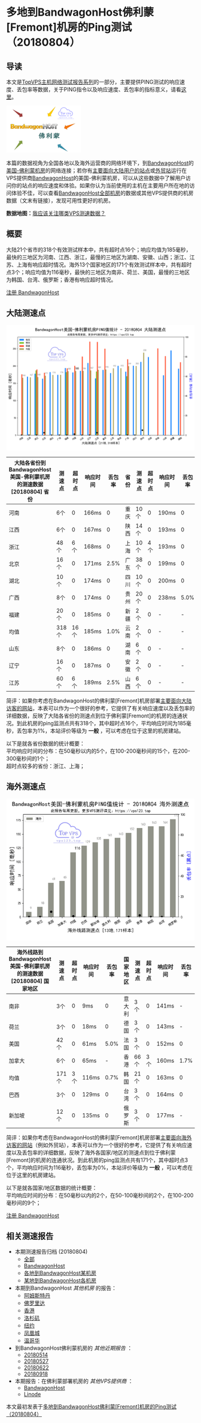 #  多地到BandwagonHost佛利蒙[Fremont]机房的Ping测试（20180804） 

## 导读

本文是[TopVPS主机网络测试报告系列](https://vps123.top/pingtest)的一部分，主要提供PING测试的响应速度、丢包率等数据，关于PING指令以及响应速度、丢包率的指标意义，请看[这里](https://vps123.top/what-is-ping.html)。

![多地到BandwagonHost佛利蒙\[Fremont\]机房的Ping测试（20180804）](/images/thumbnails/to_bwg_Fremont.png)

本篇的数据视角为全国各地以及海外运营商的网络环境下，到[BandwagonHost](https://vps123.top/go/bwg)的[美国-佛利蒙机房](https://vps123.top/bandwagon-facilities.html#fremont)的网络连接；若你有[主要面向大陆用户的站点](https://vps123.top/website-for-mainland-users.html)或[外贸站](https://vps123.top/website-for-internation-trade.html)运行在VPS提供商[BandwagonHost](https://vps123.top/go/bwg)的美国-佛利蒙机房，可以从这些数据中了解用户访问你的站点的响应速度和体验。如果你认为当前使用的主机在主要用户所在地的访问体验不佳，可以查看[BandwagonHost全部机房](/bandwagon/isp/china/20180804-bandwagon-isp-china.md)的数据或其他VPS提供商的机房数据（文末有链接），发现可用性更好的机房。

**数据地图：**[我应该关注哪类VPS测速数据？](https://vps123.top/find-pingtest-data-you-need.html)

## 概要

大陆21个省市的318个有效测试样本中，共有超时点16个；响应均值为185毫秒，最快的三地区为河南、江西、浙江，最慢的三地区为湖南、安徽、山西；浙江、江苏、上海有响应超时情况。海外13个国家地区的171个有效测试样本中，共有超时点3个；响应均值为116毫秒，最快的三地区为南非、荷兰、美国，最慢的三地区为韩国、台湾、俄罗斯；香港有响应超时情况。

[注册 BandwagonHost](https://vps123.top/go/bwg/_btn1)

## 大陆测速点

![大陆各省份到VPS提供商BandwagonHost位于佛利蒙\[Fremont\]的机房的ping测试数据统计图，包含响应值的柱状图以及丢包率的散点图，数据日期为20180804](/images/pingtests/bwg_20180804/plot_idc_bwg_usa-fremont_20180804_mainland.png)

大陆各省份到BandwagonHost美国-佛利蒙机房的测速数据 [20180804] 省份 | 测速点 | 超时点 | 响应时间 | 丢包率 | 省份 | 测速点 | 超时点 | 响应时间 | 丢包率  
---|---|---|---|---|---|---|---|---|---  
河南 | 6个 | 0 | 166ms | 0 | 重庆 | 10个 | 0 | 190ms | 0  
江西 | 6个 | 0 | 167ms | 0 | 陕西 | 14个 | 0 | 193ms | 0  
浙江 | 48个 | 6个 | 168ms | 0 | 上海 | 10个 | 4个 | 193ms | 0  
北京 | 16个 | 0 | 171ms | 2.5% | 广东 | 38个 | 0 | 199ms | 0  
湖北 | 10个 | 0 | 174ms | 0 | 四川 | 10个 | 0 | 200ms | 0  
广西 | 8个 | 0 | 174ms | 0 | 贵州 | 20个 | 0 | 238ms | 5.0%  
福建 | 20个 | 0 | 185ms | 0 | 新疆 | 2个 | 0 | - | -  
均值 | 318个 | 16个 | 185ms | 1.0% | 云南 | 2个 | 0 | - | -  
山东 | 8个 | 0 | 186ms | 0 | 湖南 | 6个 | 0 | - | -  
辽宁 | 16个 | 0 | 187ms | 0 | 安徽 | 2个 | 0 | - | -  
江苏 | 60个 | 6个 | 189ms | 2.5% | 山西 | 6个 | 0 | - | -  
  
简评：如果你考虑在BandwagonHost的佛利蒙[Fremont]机房部署[主要面向大陆访客的网站](website-for-mainland-users.html)，本表可以作为一个很好的参考，它提供了有关响应速度以及丢包率的详细数据，反映了大陆各省份的测速点到位于佛利蒙[Fremont]的机房的连通状况。到此机房的ping监测点共有318个，其中超时点16个，平均响应时间为185毫秒，丢包率为1%，本站评价等级为 **一般** ，可以考虑在位于这里的机房建站。

以下是就各省份数据的统计概要：  
平均响应时间的分布：在50毫秒以内的5个，在100-200毫秒间的15个，在200-300毫秒间的1个；  
超时点较多的省份：浙江、上海；

## 海外测速点

![海外各国家地区到VPS提供商BandwagonHost位于佛利蒙\[Fremont\]的机房的ping测试数据统计图，包含响应值的柱状图以及丢包率的散点图，数据日期为20180804](/images/pingtests/bwg_20180804/plot_idc_bwg_usa-fremont_20180804_overseas.png)

海外线路到BandwagonHost美国-佛利蒙机房的测速数据 [20180804] 国家地区 | 测速点 | 超时点 | 响应时间 | 丢包率 | 国家地区 | 测速点 | 超时点 | 响应时间 | 丢包率  
---|---|---|---|---|---|---|---|---|---  
南非 | 3个 | 0 | 9ms | 0 | 意大利 | 3个 | 0 | 141ms | -  
荷兰 | 3个 | 0 | 18ms | 0 | 德国 | 3个 | 0 | 143ms | -  
美国 | 42个 | 0 | 61ms | 5.0% | 法国 | 3个 | 0 | 152ms | 0  
加拿大 | 6个 | 0 | 65ms | - | 香港 | 66个 | 3个 | 160ms | 1.7%  
均值 | 171个 | 3个 | 116ms | 0.7% | 韩国 | 21个 | 0 | 163ms | 0  
巴西 | 3个 | 0 | 129ms | 0 | 台湾 | 3个 | 0 | 164ms | 0  
新加坡 | 12个 | 0 | 135ms | 0 | 俄罗斯 | 3个 | 0 | 177ms | -  
  
简评：如果你考虑在BandwagonHost的佛利蒙[Fremont]机房部署[主要面向海外访客的网站](https://vps123.top/website-for-internation-trade.html)（例如外贸站），本表可以作为一个很好的参考，它提供了有关响应速度以及丢包率的详细数据，反映了海外各国家/地区的测速点到位于佛利蒙[Fremont]的机房的连通状况。到此机房的ping监测点共有171个，其中超时点3个，平均响应时间为116毫秒，丢包率为0%，本站评价等级为 **一般** ，可以考虑在位于这里的机房建站。

以下是就各国家/地区数据的统计概要：  
平均响应时间的分布：在50毫秒以内的2个，在50-100毫秒间的2个，在100-200毫秒间的9个；

[注册 BandwagonHost](https://vps123.top/go/bwg/_btn2)

## 相关测速报告

  * 本期测速报告归档 (20180804) 
    * [全部](https://vps123.top/pingtests/20180804 "本期各VPS提供商全部测速报告")
    * [BandwagonHost](https://vps123.top/pingtests/idc-bandwagon/20180804 "本期BandwagonHost的全部测速报告")
    * [各地到BandwagonHost某机房](https://vps123.top/pingtests/idc-bandwagon/isp-global/20180804 "以BandwagonHost某机房为关注对象的视角，横向比较大陆各省份、海外各国家地区")
    * [某地到BandwagonHost各机房](https://vps123.top/pingtests/idc-bandwagon/facility-all/20180804 "以大陆某省份为关注对象的视角，横向比较BandwagonHost各机房")
  * 本期到BandwagonHost _其他机房_ 的报告： 
    * [阿姆斯特丹](/bandwagon/idc/amsterdam/20180804-bandwagon-idc-amsterdam.md "多地到BandwagonHost阿姆斯特丹机房的Ping测试 20180804")
    * [佛罗里达](/bandwagon/idc/florida/20180804-bandwagon-idc-florida.md "多地到BandwagonHost佛罗里达机房的Ping测试 20180804")
    * [香港](/bandwagon/idc/hongkong/20180804-bandwagon-idc-hongkong.md "多地到BandwagonHost香港机房的Ping测试 20180804")
    * [洛杉矶](/bandwagon/idc/losangeles/20180804-bandwagon-idc-losangeles.md "多地到BandwagonHost洛杉矶机房的Ping测试 20180804")
    * [纽约](/bandwagon/idc/newyork/20180804-bandwagon-idc-newyork.md "多地到BandwagonHost纽约机房的Ping测试 20180804")
    * [凤凰城](/bandwagon/idc/phoenix/20180804-bandwagon-idc-phoenix.md "多地到BandwagonHost凤凰城机房的Ping测试 20180804")
    * [温哥华](/bandwagon/idc/vancouver/20180804-bandwagon-idc-vancouver.md "多地到BandwagonHost温哥华机房的Ping测试 20180804")
  * 到BandwagonHost佛利蒙机房的 _其他近期报告_ ： 
    * [20180514](/bandwagon/idc/fremont/20180514-bandwagon-idc-fremont.md "多地到BandwagonHost佛利蒙机房的Ping测试 20180514")
    * [20180527](/bandwagon/idc/fremont/20180527-bandwagon-idc-fremont.md "多地到BandwagonHost佛利蒙机房的Ping测试 20180527")
    * [20180622](/bandwagon/idc/fremont/20180622-bandwagon-idc-fremont.md "多地到BandwagonHost佛利蒙机房的Ping测试 20180622")
    * [20180918](/bandwagon/idc/fremont/20180918-bandwagon-idc-fremont.md "多地到BandwagonHost佛利蒙机房的Ping测试 20180918")
  * 本期报告：在佛利蒙部署机房的 _其他VPS提供商_ ： 
    * [BandwagonHost](/bandwagon/idc/fremont/20180804-bwg-idc-fremont.md "多地到BandwagonHost佛利蒙机房的Ping测试 20180804")
    * [Linode](/linode/idc/fremont/20180804-linode-idc-fremont.md "多地到Linode佛利蒙机房的Ping测试 20180804")



本文最初发表于[多地到BandwagonHost佛利蒙[Fremont]机房的Ping测试（20180804）](https://vps123.top/pingtest/20180804-bandwagon-idc-fremont.html)
